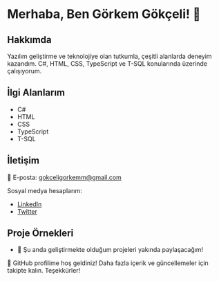 # Merhaba, Ben Görkem Gökçeli! 👋

## Hakkımda
Yazılım geliştirme ve teknolojiye olan tutkumla, çeşitli alanlarda deneyim kazandım. C#, HTML, CSS, TypeScript ve T-SQL konularında üzerinde çalışıyorum.

## İlgi Alanlarım
- C#
- HTML
- CSS
- TypeScript
- T-SQL

## İletişim
📧 E-posta: gokceligorkemm@gmail.com

Sosyal medya hesaplarım:
- [LinkedIn](https://www.linkedin.com/in/gokceligorkem/)
- [Twitter](https://twitter.com/gokceligorkem)

## Proje Örnekleri
- 🌱 Şu anda geliştirmekte olduğum projeleri yakında paylaşacağım!

👀 GitHub profilime hoş geldiniz! Daha fazla içerik ve güncellemeler için takipte kalın. Teşekkürler!
